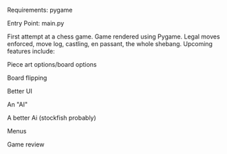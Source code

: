 Requirements:
pygame

Entry Point:
main.py

First attempt at a chess game. Game rendered using Pygame. Legal moves enforced, move log, castling, en passant, the whole shebang. Upcoming features include:

Piece art options/board options

Board flipping

Better UI

An "AI"

A better Ai (stockfish probably)

Menus

Game review
